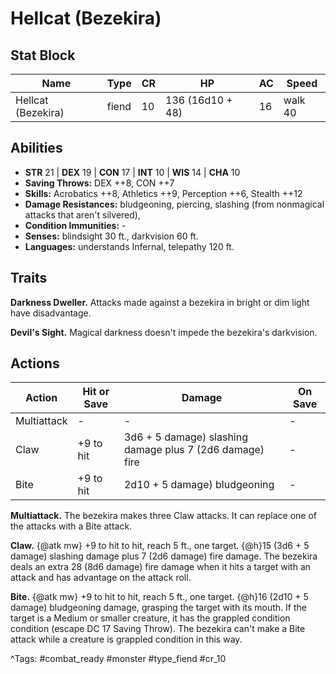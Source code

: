 # Hellcat (Bezekira)

## Stat Block

| Name | Type | CR | HP | AC | Speed |
|------|------|----|----|----|-------|
| Hellcat (Bezekira) | fiend | 10 | 136 (16d10 + 48) | 16 | walk 40 |

## Abilities

- **STR** 21 | **DEX** 19 | **CON** 17 | **INT** 10 | **WIS** 14 | **CHA** 10
- **Saving Throws:** DEX ++8, CON ++7  
- **Skills:** Acrobatics ++8, Athletics ++9, Perception ++6, Stealth ++12  
- **Damage Resistances:** bludgeoning, piercing, slashing (from nonmagical attacks that aren't silvered),   
- **Condition Immunities:** -  
- **Senses:** blindsight 30 ft., darkvision 60 ft.  
- **Languages:** understands Infernal, telepathy 120 ft.

## Traits

**Darkness Dweller.** Attacks made against a bezekira in bright or dim light have disadvantage.

**Devil's Sight.** Magical darkness doesn't impede the bezekira's darkvision.


## Actions

| Action | Hit or Save | Damage | On Save |
|--------|--------------|--------|----------|
| Multiattack | - | - | - |
| Claw | +9 to hit | 3d6 + 5 damage) slashing damage plus 7 (2d6 damage) fire | - |
| Bite | +9 to hit | 2d10 + 5 damage) bludgeoning | - |

**Multiattack.** The bezekira makes three Claw attacks. It can replace one of the attacks with a Bite attack.

**Claw.** {@atk mw} +9 to hit to hit, reach 5 ft., one target. {@h}15 (3d6 + 5 damage) slashing damage plus 7 (2d6 damage) fire damage. The bezekira deals an extra 28 (8d6 damage) fire damage when it hits a target with an attack and has advantage on the attack roll.

**Bite.** {@atk mw} +9 to hit to hit, reach 5 ft., one target. {@h}16 (2d10 + 5 damage) bludgeoning damage, grasping the target with its mouth. If the target is a Medium or smaller creature, it has the grappled condition condition (escape DC 17 Saving Throw). The bezekira can't make a Bite attack while a creature is grappled condition in this way.


^Tags: #combat_ready #monster #type_fiend #cr_10